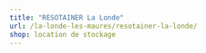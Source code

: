 ```yaml
---
title: "RESOTAINER La Londe"
url: /la-londe-les-maures/resotainer-la-londe/
shop: location de stockage
---
```


